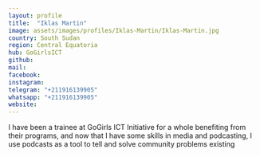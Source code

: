 ```yaml
---
layout: profile
title:  "Iklas Martin"
image: assets/images/profiles/Iklas-Martin/Iklas-Martin.jpg
country: South Sudan
region: Central Equatoria
hub: GoGirlsICT
github:
mail:
facebook: 
instagram: 
telegram: "+211916139905"
whatsapp: "+211916139905"
website:
---
```


I have been a trainee at GoGirls ICT Initiative for a whole benefiting from their programs, and now that I have some skills in media and podcasting, I use podcasts as a tool to tell and solve community problems existing